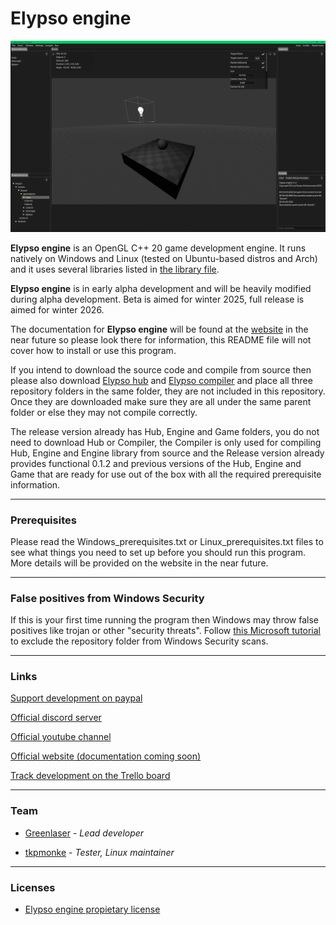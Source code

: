 # Elypso engine

![Engine screenshot](image.png)

**Elypso engine** is an OpenGL C++ 20 game development engine. It runs natively on Windows and Linux (tested on Ubuntu-based distros and Arch) and it uses several libraries listed in [the library file](LIBRARIES.md).

**Elypso engine** is in early alpha development and will be heavily modified during alpha development. Beta is aimed for winter 2025, full release is aimed for winter 2026.

The documentation for **Elypso engine** will be found at the [website](https://elypsoengine.com)  in the near future so please look there for information, this README file will not cover how to install or use this program.

If you intend to download the source code and compile from source then please also download [Elypso hub](https://github.com/Lost-Empire-Entertainment/Elypso-hub)
 and [Elypso compiler](https://github.com/Lost-Empire-Entertainment/Elypso-compiler) and place all three repository folders in the same folder, they are not included in this repository. Once they are downloaded make sure they are all under the same parent folder or else they may not compile correctly.

The release version already has Hub, Engine and Game folders, you do not need to download Hub or Compiler, the Compiler is only used for compiling Hub, Engine and Engine library from source and the Release version already provides functional 0.1.2 and previous versions of the Hub, Engine and Game that are ready for use out of the box with all the required prerequisite information. 
 
---

### Prerequisites

Please read the Windows_prerequisites.txt or Linux_prerequisites.txt files to see what things you need to set up before you should run this program. More details will be provided on the website in the near future.

---

### False positives from Windows Security

If this is your first time running the program then Windows may throw false positives like trojan or other "security threats". Follow [this Microsoft tutorial](https://support.microsoft.com/en-us/windows/add-an-exclusion-to-windows-security-811816c0-4dfd-af4a-47e4-c301afe13b26) to exclude the repository folder from Windows Security scans.

---

### Links

[Support development on paypal](https://www.paypal.com/donate/?hosted_button_id=QWG8SAYX5TTP6)

[Official discord server](https://discord.gg/jkvasmTND5)

[Official youtube channel](https://youtube.com/greenlaser)

[Official website (documentation coming soon)](https://elypsoengine.com)

[Track development on the Trello board](https://trello.com/b/hbt6ebCZ/elypso-engine)

---

### Team

* [Greenlaser](https://github.com/greeenlaser) - *Lead developer*

* [tkpmonke](https://github.com/tkpmonke) - *Tester, Linux maintainer*

---

### Licenses

* [Elypso engine propietary license](LICENSE.md)
